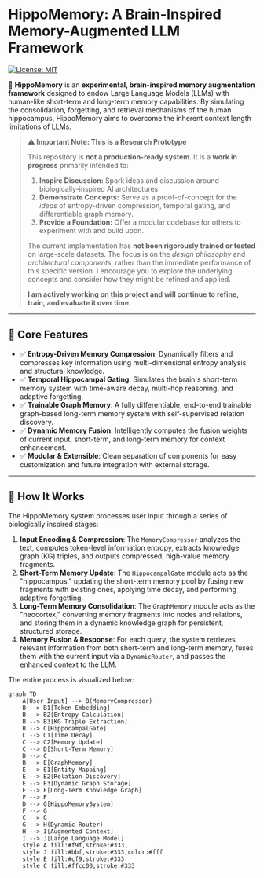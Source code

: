 # HippoMemory: A Brain-Inspired Memory-Augmented LLM Framework

[![License: MIT](https://img.shields.io/badge/License-MIT-yellow.svg)](https://opensource.org/licenses/MIT)

🧠 **HippoMemory** is an **experimental, brain-inspired memory augmentation framework** designed to endow Large Language Models (LLMs) with human-like short-term and long-term memory capabilities. By simulating the consolidation, forgetting, and retrieval mechanisms of the human hippocampus, HippoMemory aims to overcome the inherent context length limitations of LLMs.

> **⚠️ Important Note: This is a Research Prototype**
>
> This repository is **not a production-ready system**. It is a **work in progress** primarily intended to:
>
> 1.  **Inspire Discussion:** Spark ideas and discussion around biologically-inspired AI architectures.
> 2.  **Demonstrate Concepts:** Serve as a proof-of-concept for the *ideas* of entropy-driven compression, temporal gating, and differentiable graph memory.
> 3.  **Provide a Foundation:** Offer a modular codebase for others to experiment with and build upon.
>
> The current implementation has **not been rigorously trained or tested** on large-scale datasets. The focus is on the *design philosophy* and *architectural components*, rather than the immediate performance of this specific version. I encourage you to explore the underlying concepts and consider how they might be refined and applied.
>
> **I am actively working on this project and will continue to refine, train, and evaluate it over time.**

---

## 🌟 Core Features

- ✅ **Entropy-Driven Memory Compression**: Dynamically filters and compresses key information using multi-dimensional entropy analysis and structural knowledge.
- ✅ **Temporal Hippocampal Gating**: Simulates the brain's short-term memory system with time-aware decay, multi-hop reasoning, and adaptive forgetting.
- ✅ **Trainable Graph Memory**: A fully differentiable, end-to-end trainable graph-based long-term memory system with self-supervised relation discovery.
- ✅ **Dynamic Memory Fusion**: Intelligently computes the fusion weights of current input, short-term, and long-term memory for context enhancement.
- ✅ **Modular & Extensible**: Clean separation of components for easy customization and future integration with external storage.

---

## 🧠 How It Works

The HippoMemory system processes user input through a series of biologically inspired stages:

1.  **Input Encoding & Compression**: The `MemoryCompressor` analyzes the text, computes token-level information entropy, extracts knowledge graph (KG) triples, and outputs compressed, high-value memory fragments.
2.  **Short-Term Memory Update**: The `HippocampalGate` module acts as the "hippocampus," updating the short-term memory pool by fusing new fragments with existing ones, applying time decay, and performing adaptive forgetting.
3.  **Long-Term Memory Consolidation**: The `GraphMemory` module acts as the "neocortex," converting memory fragments into nodes and relations, and storing them in a dynamic knowledge graph for persistent, structured storage.
4.  **Memory Fusion & Response**: For each query, the system retrieves relevant information from both short-term and long-term memory, fuses them with the current input via a `DynamicRouter`, and passes the enhanced context to the LLM.

The entire process is visualized below:

```mermaid
graph TD
    A[User Input] --> B(MemoryCompressor)
    B --> B1[Token Embedding]
    B --> B2[Entropy Calculation]
    B --> B3[KG Triple Extraction]
    B --> C[HippocampalGate]
    C --> C1[Time Decay]
    C --> C2[Memory Update]
    C --> D[Short-Term Memory]
    D --> C
    B --> E[GraphMemory]
    E --> E1[Entity Mapping]
    E --> E2[Relation Discovery]
    E --> E3[Dynamic Graph Storage]
    E --> F[Long-Term Knowledge Graph]
    F --> E
    D --> G[HippoMemorySystem]
    F --> G
    C --> G
    G --> H(Dynamic Router)
    H --> I[Augmented Context]
    I --> J[Large Language Model]
    style A fill:#f9f,stroke:#333
    style J fill:#bbf,stroke:#333,color:#fff
    style E fill:#cf9,stroke:#333
    style C fill:#ffcc00,stroke:#333
